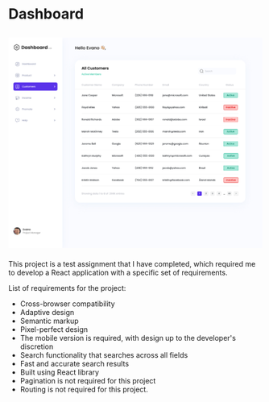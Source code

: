 # Dashboard

## ![Dashboard](assets/dashboard.jpg)

This project is a test assignment that I have completed, which required me to
develop a React application with a specific set of requirements.

List of requirements for the project:

- Cross-browser compatibility
- Adaptive design
- Semantic markup
- Pixel-perfect design
- The mobile version is required, with design up to the developer's discretion
- Search functionality that searches across all fields
- Fast and accurate search results
- Built using React library
- Pagination is not required for this project
- Routing is not required for this project.
